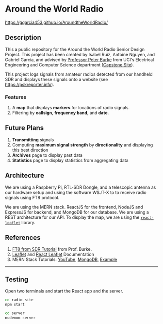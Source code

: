 # Around the World Radio

https://ggarcia453.github.io/AroundtheWorldRadio/

## Description
This a public repository for the Around the World Radio Senior Design Project. This project has been created by Isabel Ruiz, Antoine Nguyen, and Gabriel Garcia, and advised by [Professor Peter Burke](https://www.burkelab.com/) from UCI's Electrical Engineering and Computer Science department ([Capstone Site](https://sites.uci.edu/eecscapstone/2023/05/04/around-the-world-radio/)). 

This project logs signals from amateur radios detected from our handheld SDR and displays these signals onto a website (see https://pskreporter.info).

### Features
1. A **map** that displays **markers** for locations of radio signals.
1. Filtering by **callsign**, **frequency band**, and **date**.

## Future Plans
1. **Transmitting** signals
1. Computing **maximum signal strength** by **directionality** and displaying this best direction
1. **Archives** page to display past data
1. **Statistics** page to display statistics from aggregating data

## Architecture
We are using a Raspberry Pi, RTL-SDR Dongle, and a telescopic antenna as our hardware setup and using the software WSJT-X to to receive radio signals using FT8 protocol.

We are using the MERN stack. ReactJS for the frontend, NodeJS and ExpressJS for backend, and MongoDB for our database. We are using a REST architecture for our API. To display the map, we are using the [`react-leaflet`](https://github.com/PaulLeCam/react-leaflet) library.


## References
1. [FT8 from SDR Tutorial](https://github.com/PeterJBurke/FT8fromSDR) from Prof. Burke.
1. [Leaflet](https://leafletjs.com/reference.html) and [React Leaflet](https://react-leaflet.js.org/docs/api-map/) Documentation
1. MERN Stack Tutorials: [YouTube](https://youtu.be/mrHNSanmqQ4), [MongoDB](https://www.mongodb.com/languages/mern-stack-tutorial), [Example](https://medium.com/@beaucarnes/learn-the-mern-stack-by-building-an-exercise-tracker-mern-tutorial-59c13c1237a1)

---

## Testing
Open two terminals and start the React app and the server.
```bash
cd radio-site
npm start
```
```bash
cd server
nodemon server
```